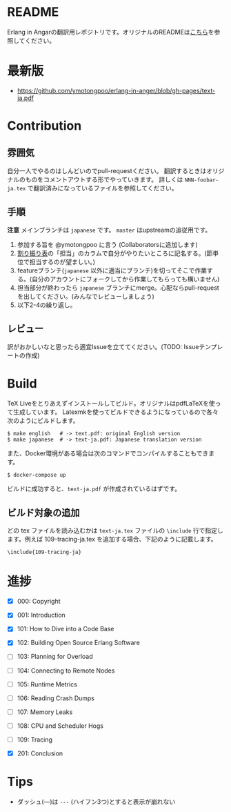 # README
Erlang in Angarの翻訳用レポジトリです。オリジナルのREADMEは[こちら](./README.en.md)を参照してください。

# 最新版
* https://github.com/ymotongpoo/erlang-in-anger/blob/gh-pages/text-ja.pdf

# Contribution
## 雰囲気
自分一人でやるのはしんどいのでpull-requestください。
翻訳するときはオリジナルのものをコメントアウトする形でやっていきます。
詳しくは `NNN-foobar-ja.tex` で翻訳済みになっているファイルを参照してください。

## 手順
**注意** メインブランチは `japanese` です。 `master` はupstreamの追従用です。

1. 参加する旨を @ymotongpoo に言う (Collaboratorsに追加します)
2. [割り振り表](https://docs.google.com/spreadsheets/d/1jsGGbftXZmtHGe8J7nKy-xAsFErWUpHksGEn2Oolwvw/edit?usp=sharing)の「担当」のカラムで自分がやりたいところに記名する。(節単位で担当するのが望ましい。)
3. featureブランチ(`japanese` 以外に適当にブランチ)を切ってそこで作業する。(自分のアカウントにフォークしてから作業してもらっても構いません)
4. 担当部分が終わったら `japanese` ブランチにmerge。心配ならpull-requestを出してください。(みんなでレビューしましょう)
5. 以下2-4の繰り返し。

## レビュー
訳がおかしいなと思ったら適宜Issueを立ててください。(TODO: Issueテンプレートの作成)

# Build
TeX Liveをとりあえずインストールしてビルド。オリジナルはpdfLaTeXを使って生成しています。
Latexmkを使ってビルドできるようになっているので各々次のようにビルドします。

```console
$ make english   # -> text.pdf: original English version
$ make japanese  # -> text-ja.pdf: Japanese translation version
```

また、Docker環境がある場合は次のコマンドでコンパイルすることもできます。

```console
$ docker-compose up
```

ビルドに成功すると、`text-ja.pdf` が作成されているはずです。

## ビルド対象の追加

どの tex ファイルを読み込むかは `text-ja.tex` ファイルの `\include` 行で指定します。例えば 109-tracing-ja.tex を追加する場合、下記のように記載します。

```
\include{109-tracing-ja}
```


# 進捗
- [x] 000: Copyright
- [x] 001: Introduction
- [x] 101: How to Dive into a Code Base
- [x] 102: Building Open Source Erlang Software
- [ ] 103: Planning for Overload
- [ ] 104: Connecting to Remote Nodes
- [ ] 105: Runtime Metrics
- [ ] 106: Reading Crash Dumps
- [ ] 107: Memory Leaks
- [ ] 108: CPU and Scheduler Hogs
- [ ] 109: Tracing
- [x] 201: Conclusion


# Tips
* ダッシュ(―)は `---` (ハイフン3つ)とすると表示が崩れない